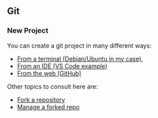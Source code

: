 ## Git

### New Project

You can create a git project in many different ways:

- [From a terminal (Debian/Ubuntu in my case)](./git-manage-project.md),
- [From an IDE (VS Code example)](./git-vscode-manage-project.md)
- [From the web (GitHub)](./git-github-manage-project.md)

Other topics to consult here are:

 - [Fork a repository](./fork-repository.md)
 - [Manage a forked repo](./git-vscode-manage-fork-repo.md)